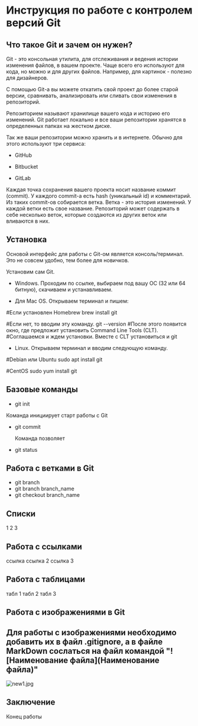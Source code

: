 # Инструкция по работе с контролем версий Git

## Что такое Git и зачем он нужен?
Git - это консольная утилита, для отслеживания и ведения истории изменения файлов, в вашем проекте. Чаще всего его используют для кода, но можно и для других файлов. Например, для картинок - полезно для дизайнеров.

С помощью Git-a вы можете откатить свой проект до более старой версии, сравнивать, анализировать или сливать свои изменения в репозиторий.

Репозиторием называют хранилище вашего кода и историю его изменений. Git работает локально и все ваши репозитории хранятся в определенных папках на жестком диске.

Так же ваши репозитории можно хранить и в интернете. Обычно для этого используют три сервиса:

- GitHub

- Bitbucket

- GitLab

Каждая точка сохранения вашего проекта носит название коммит (commit). У каждого commit-a есть hash (уникальный id) и комментарий. Из таких commit-ов собирается ветка. Ветка - это история изменений. У каждой ветки есть свое название. Репозиторий может содержать в себе несколько веток, которые создаются из других веток или вливаются в них.

## Установка
Основой интерфейс для работы с Git-ом является консоль/терминал. Это не совсем удобно, тем более для новичков.

Установим сам Git.

* Windows. Проходим по ссылке, выбираем под вашу ОС (32 или 64 битную), скачиваем и устанавливаем.

* Для Mac OS. Открываем терминал и пишем:

#Если установлен Homebrew
brew install git

#Если нет, то вводим эту команду. 
git --version
#После этого появится окно, где предложит установить Command Line Tools (CLT).
#Соглашаемся и ждем установки. Вместе с CLT установиться и git

* Linux. Открываем терминал и вводим следующую команду.

#Debian или Ubuntu
sudo apt install git

#CentOS
sudo yum install git

## Базовые команды

* git init

Команда инициирует старт работы с   Git

* git commit

  Команда позволяет 
* git status

## Работа с ветками в Git

- git branch
- git branch branch_name
- git checkout branch_name

## Списки
1
2
3


## Работа с ссылками
ссылка
ссылка 2
ссылка 3
## Работа с таблицами
табл 1
табл 2
табл 3

## Работа с изображениями в Git

## Для работы с изображениями необходимо добавить их в файл .gitignore, а в файле MarkDown сослаться на файл командой "![Наименование файла](Наименование файла)"
![new1.jpg](new1.jpg)



## Заключение
Конец работы
